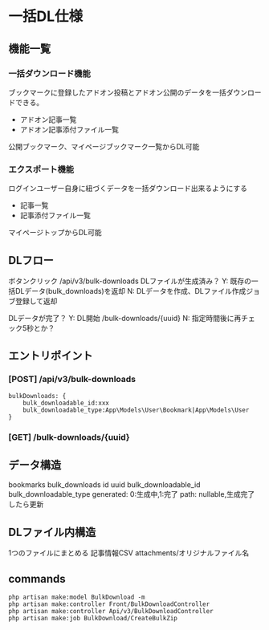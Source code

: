 # 一括DL仕様
## 機能一覧
### 一括ダウンロード機能
ブックマークに登録したアドオン投稿とアドオン公開のデータを一括ダウンロードできる。

- アドオン記事一覧
- アドオン記事添付ファイル一覧

公開ブックマーク、マイページブックマーク一覧からDL可能

### エクスポート機能
ログインユーザー自身に紐づくデータを一括ダウンロード出来るようにする

- 記事一覧
- 記事添付ファイル一覧

マイページトップからDL可能

## DLフロー
ボタンクリック /api/v3/bulk-downloads
DLファイルが生成済み？
Y: 既存の一括DLデータ(bulk_downloads)を返却
N: DLデータを作成、DLファイル作成ジョブ登録して返却

DLデータが完了？
Y: DL開始 /bulk-downloads/{uuid}
N: 指定時間後に再チェック5秒とか？

## エントリポイント
### [POST] /api/v3/bulk-downloads

```
bulkDownloads: {
    bulk_downloadable_id:xxx
    bulk_downloadable_type:App\Models\User\Bookmark|App\Models\User
}
```

### [GET] /bulk-downloads/{uuid}

## データ構造

bookmarks
bulk_downloads
    id
    uuid
    bulk_downloadable_id
    bulk_downloadable_type
    generated: 0:生成中,1:完了
    path: nullable,生成完了したら更新

## DLファイル内構造
1つのファイルにまとめる
    記事情報CSV
    attachments/オリジナルファイル名


## commands
```
php artisan make:model BulkDownload -m
php artisan make:controller Front/BulkDownloadController
php artisan make:controller Api/v3/BulkDownloadController
php artisan make:job BulkDownload/CreateBulkZip
```
